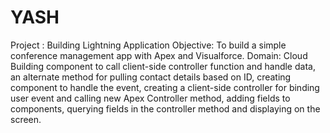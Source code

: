 # YASH

Project : Building Lightning Application
Objective: To build a simple conference management app with Apex and Visualforce.
Domain: Cloud
Building component to call client-side controller function and handle data, an alternate method for pulling contact details based on ID, creating component to handle the event, creating a client-side controller for binding user event and calling new Apex Controller method, adding fields to components, querying fields in the controller method and displaying on the screen.
